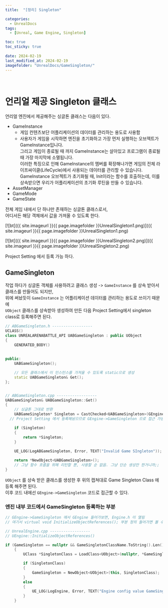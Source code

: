 ```yaml
---
title:  "[정리] Singleton"

categories:
  - UnrealDocs
tags:
  - [Unreal, Game Engine, Singleton]

toc: true
toc_sticky: true
 
date: 2024-02-19
last_modified_at: 2024-02-19
imagefolder: "UnrealDocs/GameSingleton/"
---
```


<br>

# 언리얼 제공 Singleton 클래스

언리얼 엔진에서 제공해주는 싱글톤 클래스는 다음이 있다.

- GameInstance
  - 게임 컨텐츠보단 어플리케이션의 데이터를 관리하는 용도로 사용함
  - 사용자가 게임을 시작하면 엔진을 초기화하고 가장 먼저 실행하는 오브젝트가 GameInstance입니다.  
  그리고 게임이 종료될 때 까지 GameInstance는 살아있고 프로그램이 종료될 때 가장 마지막에 소멸됩니다.  
  이러한 특징으로 인해 GameInstance의 멤버를 확장해나가면 게임의 전체 라이프싸이클(LifeCycle)에서 사용되는 데이터를 관리할 수 있습니다.  
  GameInstance 오브젝트가 초기화될 때, Init이라는 함수를 호출하는데, 이를 상속받으면 우리가 어플리케이션의 초기화 루틴을 만들 수 있습니다.  
- AssetManager
- GameMode
- GameState

전체 게임 내에서 단 하나만 존재하는 싱글톤 클래스로서,  
어디서든 해당 객체에서 값을 가져올 수 있도록 한다.  

[![bt]({{ site.imageurl }}{{ page.imagefolder }}UnrealSingleton1.png)]({{ site.imageurl }}{{ page.imagefolder }}UnrealSingleton1.png)  

[![bt]({{ site.imageurl }}{{ page.imagefolder }}UnrealSingleton2.png)]({{ site.imageurl }}{{ page.imagefolder }}UnrealSingleton2.png)  

Project Setting 에서 등록 가능 하다.  

## GameSingleton

작업 하다가 싱글톤 객체를 사용하려고 클래스 생성 -> `GameInstance` 를 상속 받아서 클래스를 만들어도 되지만,  
위에 써놨듯이 `GameInstance` 는 어플리케이션 데이터를 관리하는 용도로 쓰이기 때문에  
`UObject` 클래스를 상속받아 생성하여 만든 다음 Project Setting에서 singleton class로 등록해주면 된다.  

```cpp
// ABGameSingleton.h ------------------
UCLASS()
class UNREALARENABATTLE_API UABGameSingleton : public UObject
{
	GENERATED_BODY()
	
	
public:
	UABGameSingleton();

	// 모든 클래스에서 이 인스턴스를 가져올 수 있도록 static으로 생성
	static UABGameSingleton& Get();
};


// ABGameSingleton.cpp ------------------
UABGameSingleton& UABGameSingleton::Get()
{
	// 싱글톤 그대로 반환
	UABGameSingleton* Singleton = CastChecked<UABGameSingleton>(GEngine->GameSingleton);
  // Project Setting 에서 등록해놨으므로 GEngine->GameSingleton 으로 접근 가능

	if (Singleton)
	{
		return *Singleton;
	}
	
	UE_LOG(LogABGameSingleton, Error, TEXT("Invalid Game SIngleton"));

	return *NewObject<UABGameSingleton>();
	// 그냥 함수 흐름을 위해 리턴할 뿐, 사용할 순 없음. 그냥 단순 생성만 한거니까;;
}
```

`UObject` 를 상속 받은 클래스를 생성한 후 위의 캡쳐대로 Game Singleton Class 에 등록 해주면 된다.  
이후 코드 내에선 `GEngine->GameSingleton` 코드로 접근할 수 있다.  


### 엔진 내부 코드에서 GameSingleton 등록하는 부분

```cpp
// GEngine->GameSingleton 에서 GEngine 들어가보면, Engine.h 이 열림
// 여기서 virtual void InitializeObjectReferences(); 부분 정의 들어가면 볼 수 있음.

// UnrealEngine.cpp ------------------
// UEngine::InitializeObjectReferences()

if (GameSingleton == nullptr && GameSingletonClassName.ToString().Len() > 0)
	{
		UClass *SingletonClass = LoadClass<UObject>(nullptr, *GameSingletonClassName.ToString());

		if (SingletonClass)
		{
			GameSingleton = NewObject<UObject>(this, SingletonClass);
		}
		else
		{
			UE_LOG(LogEngine, Error, TEXT("Engine config value GameSingletonClassName '%s' is not a valid class name."), *GameSingletonClassName.ToString());
		}
	}
```